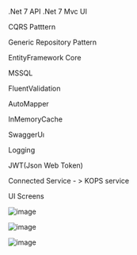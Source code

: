 
.Net 7 API 
.Net 7 Mvc UI

CQRS Patttern

Generic Repository Pattern 

EntityFramework Core

MSSQL

FluentValidation

AutoMapper

InMemoryCache

SwaggerUı

Logging

JWT(Json Web Token)

Connected Service - > KOPS  service

UI Screens

![image](https://user-images.githubusercontent.com/32218432/231970307-bcecda71-d342-4c9a-baa2-c7cee2965c28.png)

![image](https://user-images.githubusercontent.com/32218432/231970502-a906bb85-4d40-47e3-9446-4d2bb29f54f2.png)


![image](https://user-images.githubusercontent.com/32218432/231970602-4a8684b4-c402-4b95-b922-db22297b6478.png)



